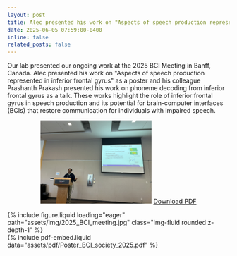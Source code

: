 ```yaml
---
layout: post
title: Alec presented his work on "Aspects of speech production represented in inferior frontal gyrus" at the 2025 BCI Meeting in Banff, Canada!
date: 2025-06-05 07:59:00-0400
inline: false
related_posts: false
---
```


Our lab presented our ongoing work at the 2025 BCI Meeting in Banff, Canada.
Alec presented his work on "Aspects of speech production represented in inferior frontal gyrus" as a poster and his colleague Prashanth Prakash presented his work on phoneme decoding from inferior frontal gyrus as a talk. These works highlight the role of inferior frontal gyrus in speech production and its potential for brain-computer interfaces (BCIs) that restore communication for individuals with impaired speech.

<p align="center">
  <img src="assets/img/2025_BCI_meeting.jpeg" alt="BCI Meeting" width="50%"/>
  <object data="Poster_BCI_society_2025.pdf" type="application/pdf" width="700" height="500">
    <a href="assets/pdf/Poster_BCI_society_2025.pdf">Download PDF</a>
    </object>
</p>

<div class="row">
    <div class="col-sm mt-2 mt-md-0">
        {% include figure.liquid loading="eager" path="assets/img/2025_BCI_meeting.jpg" class="img-fluid rounded z-depth-1" %}
    </div>
    <div class="col-sm mt-2 mt-md-0">
        {% include pdf-embed.liquid data="assets/pdf/Poster_BCI_society_2025.pdf" %}
    </div>
</div>
